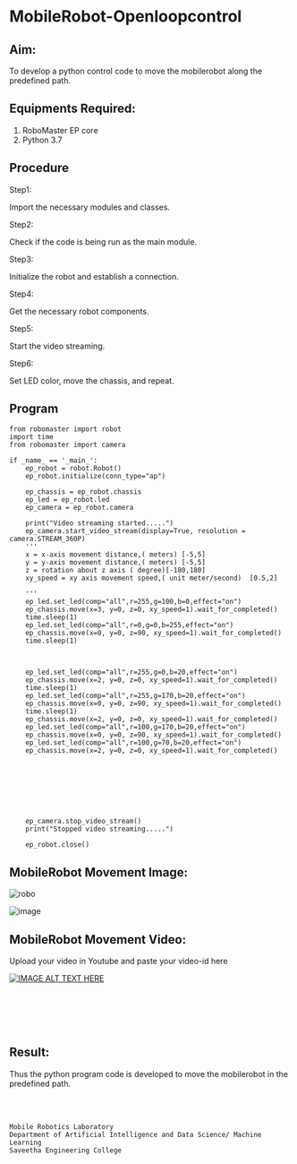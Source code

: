 # MobileRobot-Openloopcontrol
## Aim:

To develop a python control code to move the mobilerobot along the predefined path.

## Equipments Required:
1. RoboMaster EP core
2. Python 3.7

## Procedure

Step1:

 Import the necessary modules and classes.

Step2:

Check if the code is being run as the main module.

Step3:

Initialize the robot and establish a connection.

Step4:

 Get the necessary robot components.

Step5:

Start the video streaming.

Step6:

 Set LED color, move the chassis, and repeat.

## Program
```
from robomaster import robot
import time
from robomaster import camera

if _name_ == '_main_':
    ep_robot = robot.Robot()
    ep_robot.initialize(conn_type="ap")

    ep_chassis = ep_robot.chassis
    ep_led = ep_robot.led
    ep_camera = ep_robot.camera
          
    print("Video streaming started.....")
    ep_camera.start_video_stream(display=True, resolution = camera.STREAM_360P)
    ''' 
    x = x-axis movement distance,( meters) [-5,5]
    y = y-axis movement distance,( meters) [-5,5] 
    z = rotation about z axis ( degree)[-180,180]
    xy_speed = xy axis movement speed,( unit meter/second)  [0.5,2]

    '''
    ep_led.set_led(comp="all",r=255,g=100,b=0,effect="on") 
    ep_chassis.move(x=3, y=0, z=0, xy_speed=1).wait_for_completed()
    time.sleep(1)
    ep_led.set_led(comp="all",r=0,g=0,b=255,effect="on") 
    ep_chassis.move(x=0, y=0, z=90, xy_speed=1).wait_for_completed()
    time.sleep(1)
  


    ep_led.set_led(comp="all",r=255,g=0,b=20,effect="on") 
    ep_chassis.move(x=2, y=0, z=0, xy_speed=1).wait_for_completed()
    time.sleep(1)
    ep_led.set_led(comp="all",r=255,g=170,b=20,effect="on") 
    ep_chassis.move(x=0, y=0, z=90, xy_speed=1).wait_for_completed()
    time.sleep(1)
    ep_chassis.move(x=2, y=0, z=0, xy_speed=1).wait_for_completed()
    ep_led.set_led(comp="all",r=100,g=170,b=20,effect="on") 
    ep_chassis.move(x=0, y=0, z=90, xy_speed=1).wait_for_completed()
    ep_led.set_led(comp="all",r=100,g=70,b=20,effect="on") 
    ep_chassis.move(x=2, y=0, z=0, xy_speed=1).wait_for_completed()

    


 

    

    ep_camera.stop_video_stream()
    print("Stopped video streaming.....")

    ep_robot.close()

```

## MobileRobot Movement Image:

![robo](./img/robomaster.png)

![image](https://github.com/Vasanthpushpa/mobilerobot-openloopcontrol/assets/119291100/b9ddb521-d07c-472e-90ae-3b26b076d8ad)


## MobileRobot Movement Video:

Upload your video in Youtube and paste your video-id here

[![IMAGE ALT TEXT HERE](https://img.youtube.com/vi/YOUTUBE_VIDEO_ID_HERE/0.jpg)](https://www.youtube.com/watch?v=YOUTUBE_VIDEO_ID_HERE)

<br/>
<br/>
<br/>
<br/>

## Result:
Thus the python program code is developed to move the mobilerobot in the predefined path.


<br/>
<br/>

```
Mobile Robotics Laboratory
Department of Artificial Intelligence and Data Science/ Machine Learning
Saveetha Engineering College
```
